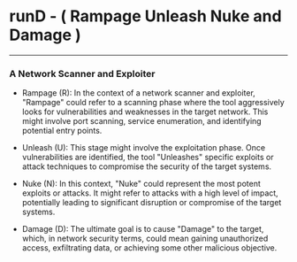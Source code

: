 # runD - ( Rampage Unleash Nuke and Damage )
---
### A Network Scanner and Exploiter

  - Rampage (R): In the context of a network scanner and exploiter, "Rampage" could refer to a scanning phase where the tool aggressively looks for vulnerabilities and weaknesses in the target network. This might involve port scanning, service enumeration, and identifying potential entry points.

  - Unleash (U): This stage might involve the exploitation phase. Once vulnerabilities are identified, the tool "Unleashes" specific exploits or attack techniques to compromise the security of the target systems.

  - Nuke (N): In this context, "Nuke" could represent the most potent exploits or attacks. It might refer to attacks with a high level of impact, potentially leading to significant disruption or compromise of the target systems.

  - Damage (D): The ultimate goal is to cause "Damage" to the target, which, in network security terms, could mean gaining unauthorized access, exfiltrating data, or achieving some other malicious objective.
